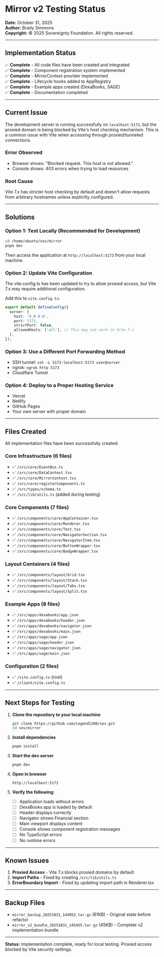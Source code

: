 # Mirror v2 Testing Status

**Date:** October 31, 2025  
**Author:** Brady Simmons  
**Copyright:** © 2025 Sovereignty Foundation. All rights reserved.

---

## Implementation Status

✅ **Complete** - All code files have been created and integrated  
✅ **Complete** - Component registration system implemented  
✅ **Complete** - MirrorContext provider implemented  
✅ **Complete** - Lifecycle hooks added to AppRegistry  
✅ **Complete** - Example apps created (DexaBooks, SAGE)  
✅ **Complete** - Documentation completed  

---

## Current Issue

The development server is running successfully on `localhost:5173`, but the proxied domain is being blocked by Vite's host checking mechanism. This is a common issue with Vite when accessing through proxied/tunneled connections.

### Error Observed
- Browser shows: "Blocked request. This host is not allowed."
- Console shows: 403 errors when trying to load resources

### Root Cause
Vite 7.x has stricter host checking by default and doesn't allow requests from arbitrary hostnames unless explicitly configured.

---

## Solutions

### Option 1: Test Locally (Recommended for Development)
```bash
cd /home/ubuntu/sov/mirror
pnpm dev
```

Then access the application at `http://localhost:5173` from your local machine.

### Option 2: Update Vite Configuration
The vite.config.ts has been updated to try to allow proxied access, but Vite 7.x may require additional configuration.

Add this to `vite.config.ts`:
```typescript
export default defineConfig({
  server: {
    host: '0.0.0.0',
    port: 5173,
    strictPort: false,
    allowedHosts: ['all'], // This may not work in Vite 7.x
  },
});
```

### Option 3: Use a Different Port Forwarding Method
- SSH tunnel: `ssh -L 5173:localhost:5173 user@server`
- ngrok: `ngrok http 5173`
- Cloudflare Tunnel

### Option 4: Deploy to a Proper Hosting Service
- Vercel
- Netlify
- GitHub Pages
- Your own server with proper domain

---

## Files Created

All implementation files have been successfully created:

### Core Infrastructure (6 files)
- ✅ `/src/core/EventBus.ts`
- ✅ `/src/core/DataContext.tsx`
- ✅ `/src/core/MirrorContext.tsx`
- ✅ `/src/core/registerComponents.ts`
- ✅ `/src/types/schema.ts`
- ✅ `/src/lib/utils.ts` (added during testing)

### Core Components (7 files)
- ✅ `/src/components/core/AppContainer.tsx`
- ✅ `/src/components/core/Renderer.tsx`
- ✅ `/src/components/core/Text.tsx`
- ✅ `/src/components/core/NavigatorSection.tsx`
- ✅ `/src/components/core/NavigatorItem.tsx`
- ✅ `/src/components/core/ButtonWrapper.tsx`
- ✅ `/src/components/core/BadgeWrapper.tsx`

### Layout Containers (4 files)
- ✅ `/src/components/layout/Grid.tsx`
- ✅ `/src/components/layout/Stack.tsx`
- ✅ `/src/components/layout/Tabs.tsx`
- ✅ `/src/components/layout/Split.tsx`

### Example Apps (8 files)
- ✅ `/src/apps/dexabooks/app.json`
- ✅ `/src/apps/dexabooks/header.json`
- ✅ `/src/apps/dexabooks/navigator.json`
- ✅ `/src/apps/dexabooks/main.json`
- ✅ `/src/apps/sage/app.json`
- ✅ `/src/apps/sage/header.json`
- ✅ `/src/apps/sage/navigator.json`
- ✅ `/src/apps/sage/main.json`

### Configuration (2 files)
- ✅ `/vite.config.ts` (root)
- ✅ `/client/vite.config.ts`

---

## Next Steps for Testing

1. **Clone the repository to your local machine**
   ```bash
   git clone https://github.com/Legend1280/sov.git
   cd sov/mirror
   ```

2. **Install dependencies**
   ```bash
   pnpm install
   ```

3. **Start the dev server**
   ```bash
   pnpm dev
   ```

4. **Open in browser**
   ```
   http://localhost:5173
   ```

5. **Verify the following:**
   - [ ] Application loads without errors
   - [ ] DexaBooks app is loaded by default
   - [ ] Header displays correctly
   - [ ] Navigator shows Financial section
   - [ ] Main viewport displays content
   - [ ] Console shows component registration messages
   - [ ] No TypeScript errors
   - [ ] No runtime errors

---

## Known Issues

1. **Proxied Access** - Vite 7.x blocks proxied domains by default
2. **Import Paths** - Fixed by creating `/src/lib/utils.ts`
3. **ErrorBoundary Import** - Fixed by updating import path in Renderer.tsx

---

## Backup Files

- `mirror_backup_20251031_144952.tar.gz` (61KB) - Original state before refactor
- `mirror_v2_bundle_20251031_145455.tar.gz` (45KB) - Complete v2 implementation bundle

---

**Status:** Implementation complete, ready for local testing. Proxied access blocked by Vite security settings.
